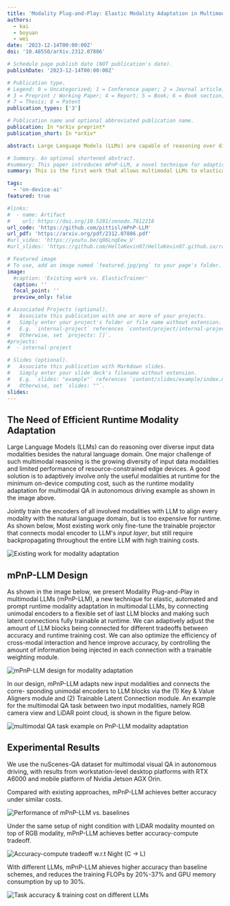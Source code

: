 ```yaml
---
title: 'Modality Plug-and-Play: Elastic Modality Adaptation in Multimodal LLMs for Embodied AI'
authors:
  - kai
  - boyuan
  - wei
date: '2023-12-14T00:00:00Z'
doi: '10.48550/arXiv.2312.07886'

# Schedule page publish date (NOT publication's date).
publishDate: '2023-12-14T00:00:00Z'

# Publication type.
# Legend: 0 = Uncategorized; 1 = Conference paper; 2 = Journal article;
# 3 = Preprint / Working Paper; 4 = Report; 5 = Book; 6 = Book section;
# 7 = Thesis; 8 = Patent
publication_types: ['3']

# Publication name and optional abbreviated publication name.
publication: In *arXiv preprint*
publication_short: In *arXiv*

abstract: Large Language Models (LLMs) are capable of reasoning over diverse input data modalities through pre-trained encoders. However, the growing diversity of input data modalities prevents incorporating all modalities into LLMs, especially when LLMs are deployed on resource-constrained edge devices for embodied AI applications. Instead, a better option is to adaptively involve only the useful modalities at runtime, depending on the current environmental contexts and task requirements. For such modality adaptation, existing work adopts fixed connections between encoders and the LLM's input layer, leading to high training cost at runtime and ineffective cross-modal interaction. In this paper, we address these limitations by presenting mPnP-LLM, a new technique that allows fully elastic, automated and prompt runtime modality adaptation, by connecting unimodal encoders to a flexible set of last LLM blocks and making such latent connections fully trainable at runtime. Experiments over the nuScenes-QA dataset show that mPnP-LLM can achieve up to 3.7x FLOPs reduction and 30% GPU memory usage reduction, while retaining on-par accuracy with the existing schemes. Under the same compute budget, mPnP-LLM improves the task accuracy by up to 4% compared to the best existing scheme. 

# Summary. An optional shortened abstract.
#summary: This paper introduces mPnP-LLM, a novel technique for adaptive runtime modality adaptation in Large Language Models (LLMs). The goal is to optimize resource usage on edge devices for embodied AI applications. Unlike existing approaches with fixed connections between encoders and LLMs, mPnP-LLM offers fully flexible and trainable connections, resulting in reduced computational cost and improved task accuracy. Experiments on nuScenes-QA dataset demonstrate significant reductions in FLOPs and GPU memory usage while maintaining competitive accuracy.
summary: This is the first work that allows multimodal LLMs to elastically switch between input data modalities at runtime, for embodied AI applications such as autonomous navigation. Our basic technical approach is to use fully trainable projectors to adaptively connect the unimodal data encoders being used to a flexible set of last LLM blocks. In this way, we can flexibly adjust the amount of LLM blocks being connected to balance between accuracy of runtime fine-tuning cost, and optimize the efficiency of cross-modal interaction by controlling the amount of information being injected in each connection. Our implementations on NVidia Jetson AGX Orin demonstrate short modality adaptation delays of few minutes with mainstream LLMs, 3.7x fine-tuning FLOPs reduction, and 4% accuracy improvements on multimodal QA tasks.

tags:
  - 'on-device-ai'
featured: true

#links:
#  - name: Artifact
#    url: https://doi.org/10.5281/zenodo.7812218
url_code: 'https://github.com/pittisl/mPnP-LLM'
url_pdf: 'https://arxiv.org/pdf/2312.07886.pdf'
#url_video: 'https://youtu.be/q86LnqEew_U'
#url_slides: 'https://github.com/HelloKevin07/HelloKevin07.github.io/raw/master/files/ElasticTrainer-slides.pptx'

# Featured image
# To use, add an image named `featured.jpg/png` to your page's folder.
image:
  #caption: 'Existing work vs. ElasticTrainer'
  caption: ''
  focal_point: ''
  preview_only: false

# Associated Projects (optional).
#   Associate this publication with one or more of your projects.
#   Simply enter your project's folder or file name without extension.
#   E.g. `internal-project` references `content/project/internal-project/index.md`.
#   Otherwise, set `projects: []`.
#projects:
#  - internal-project

# Slides (optional).
#   Associate this publication with Markdown slides.
#   Simply enter your slide deck's filename without extension.
#   E.g. `slides: "example"` references `content/slides/example/index.md`.
#   Otherwise, set `slides: ""`.
slides:
---
```


## The Need of Efficient Runtime Modality Adaptation

Large Language Models (LLMs) can do reasoning over diverse input data modalities
besides the natural language domain.
One major challenge of such multimodal reasoning is the growing diversity of input data
modalities and limited performance of resource-constrained edge devices.
A good solution is to adaptively involve only the useful modalities at runtime
for the minimum on-device computing cost, such as the runtime modality adaptation
for multimodal QA in autonomous driving example as shown in the image above.

Jointly train the encoders of all involved modalities with LLM to align every modality
with the natural language domain, but is too expensive for runtime. As shown below,
Most existing work
only fine-tune the trainable projector that connects modal encoder to LLM's *input layer*,
but still require backpropagating throughout the entire LLM with high training costs.

![Existing work for modality adaptation](2023-mpnp-llm/mpnp-llm-fig2-1.png)

## mPnP-LLM Design

As shown in the image below, we present Modality Plug-and-Play in multimodal
LLMs (mPnP-LLM),
a new technique for elastic, automated and prompt runtime modality adaptation in multimodal LLMs,
by connecting unimodal encoders to a flexible set of last LLM blocks
and making such latent connections fully trainable at runtime.
We can adaptively adjust the amount of LLM blocks being connected for different tradeoffs between
accuracy and runtime training cost. We can also optimize the efficiency of cross-modal interaction
and hence improve accuracy, by controlling the amount of information being injected in each
connection with a trainable weighting module.

![mPnP-LLM design for modality adaptation](2023-mpnp-llm/mpnp-llm-fig2-2.png)

In our design, mPnP-LLM adapts new input modalities and connects the corre-
sponding unimodal encoders to LLM blocks via the (1) Key & Value Aligners module
and (2) Trainable Latent Connection module. An example for the multimodal QA task between two
input modalities, namely RGB camera view and LiDAR point cloud, is shown in the figure below.

![multimodal QA task example on PnP-LLM modality adaptation](2023-mpnp-llm/mpnp-llm-fig5.png)

## Experimental Results

We use the nuScenes-QA dataset for multimodal visual QA in autonomous driving,
with results from workstation-level desktop platforms with RTX A6000 and mobile platform
of Nvidia Jetson AGX Orin.

Compared with existing approaches, mPnP-LLM achieves better accuracy under similar costs.

![Performance of mPnP-LLM vs. baselines](2023-mpnp-llm/mpnp-llm-table1.png)

Under the same setup of night condition with LiDAR modality mounted on top of RGB modality,
mPnP-LLM achieves better accuracy-compute tradeoff.

![Accuracy-compute tradeoff w.r.t Night (C -> L)](2023-mpnp-llm/mpnp-llm-fig6.png)

With different LLMs, mPnP-LLM ahieves higher accuracy than baseline schemes, and reduces
the training FLOPs by 20%-37% and GPU memory consumption by up to 30%.

![Task accuracy & training cost on different LLMs](2023-mpnp-llm/mpnp-llm-table4.png)
